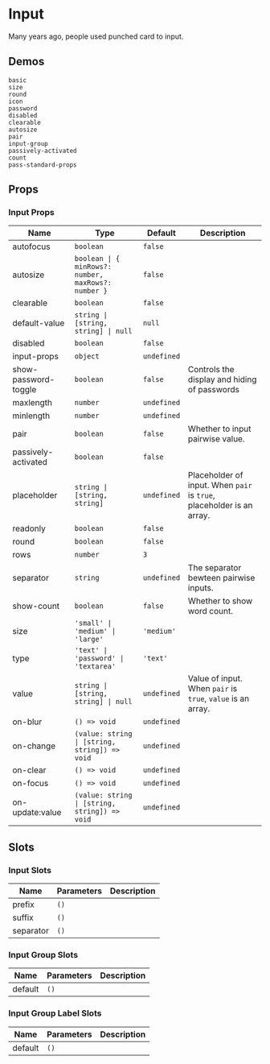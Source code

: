 # Input

Many years ago, people used punched card to input.

## Demos

```demo
basic
size
round
icon
password
disabled
clearable
autosize
pair
input-group
passively-activated
count
pass-standard-props
```

## Props

### Input Props

| Name | Type | Default | Description |
| --- | --- | --- | --- |
| autofocus | `boolean` | `false` |  |
| autosize | `boolean \| { minRows?: number, maxRows?: number }` | `false` |  |
| clearable | `boolean` | `false` |  |
| default-value | `string \| [string, string] \| null` | `null` |  |
| disabled | `boolean` | `false` |  |
| input-props | `object` | `undefined` |  |
| show-password-toggle | `boolean` | `false` | Controls the display and hiding of passwords |
| maxlength | `number` | `undefined` |  |
| minlength | `number` | `undefined` |  |
| pair | `boolean` | `false` | Whether to input pairwise value. |
| passively-activated | `boolean` | `false` |  |
| placeholder | `string \| [string, string]` | `undefined` | Placeholder of input. When `pair` is `true`, placeholder is an array. |
| readonly | `boolean` | `false` |  |
| round | `boolean` | `false` |  |
| rows | `number` | `3` |  |
| separator | `string` | `undefined` | The separator bewteen pairwise inputs. |
| show-count | `boolean` | `false` | Whether to show word count. |
| size | `'small' \| 'medium' \| 'large'` | `'medium'` |  |
| type | `'text' \| 'password' \| 'textarea'` | `'text'` |  |
| value | `string \| [string, string] \| null` | `undefined` | Value of input. When `pair` is `true`, `value` is an array. |
| on-blur | `() => void` | `undefined` |  |
| on-change | `(value: string \| [string, string]) => void` | `undefined` |  |
| on-clear | `() => void` | `undefined` |  |
| on-focus | `() => void` | `undefined` |  |
| on-update:value | `(value: string \| [string, string]) => void` | `undefined` |  |

## Slots

### Input Slots

| Name      | Parameters | Description |
| --------- | ---------- | ----------- |
| prefix    | `()`       |             |
| suffix    | `()`       |             |
| separator | `()`       |             |

### Input Group Slots

| Name    | Parameters | Description |
| ------- | ---------- | ----------- |
| default | `()`       |             |

### Input Group Label Slots

| Name    | Parameters | Description |
| ------- | ---------- | ----------- |
| default | `()`       |             |
